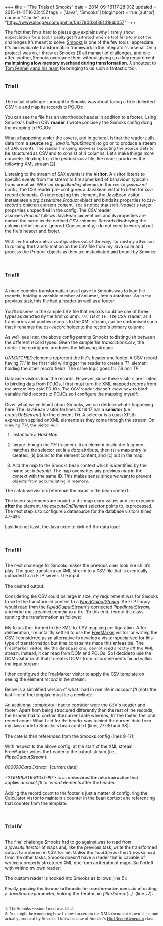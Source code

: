 +++
title = "The Trials of Smooks"
date = 2014-09-16T17:28:00Z
updated = 2015-11-11T16:23:45Z
tags = ["Java", "Smooks"]
blogimport = true 
[author]
	name = "Claude"
	uri = "https://www.blogger.com/profile/06379003436141860057"
+++

The fact that I'm a hard to please guy explains why I rarely show appreciation for a tool. I easily get frustrated when a tool fails to meet the challenges it's meant to solve. <a href="http://www.smooks.org/" target="_blank">Smooks</a> is one of the few tools I appreciate. It's an invaluable transformation framework in the integrator's arsenal. On a project I was on, I threw at Smooks [1] all manner of challenges, and one after another, Smooks overcame them without giving up a key requirement: <b>maintaining a low memory overhead during transformation</b>. A shoutout to <a href="http://www.smooks.org/mediawiki/index.php?title=Smooks_Team" target="_blank">Tom Fennelly and his team</a> for bringing to us such a fantastic tool.<br /><br /><h3><b>Trial I</b></h3><br />The initial challenge I brought to Smooks was about taking a tilde delimited CSV file and map its records to POJOs:<br /><br /><script src="https://gist.github.com/claudemamo/e80c8add45b776e0a0a5.js?file=products.csv"></script>You can see the file has an unorthodox header in addition to a footer. Using Smooks's built-in CSV <b>reader</b>, I wrote concisely the Smooks config doing the mapping to POJOs:<br /><br /><script src="https://gist.github.com/claudemamo/e80c8add45b776e0a0a5.js?file=csv-to-pojos.xml"></script>What's happening under the covers, and in general, is that the reader pulls data from a <b>source</b> (e.g., <i>java.io.InputStream</i>) to go on to produce a stream of SAX events. The reader I'm using above is expecting the source data to be structured as CSV and to consist of 4 columns. Let's make things more concrete. Reading from the <i>products.csv</i> file, the reader produces the following XML stream [2]:<br /><br /><script src="https://gist.github.com/claudemamo/e80c8add45b776e0a0a5.js?file=products-xml-stream.xml"></script>Listening to the stream of SAX events is the <b>visitor</b>. A visitor listens to specific events from the stream to fire some kind of behaviour, typically transformation. With the&nbsp;<i>singleBinding</i>&nbsp;element in the&nbsp;<i>csv-to-pojos.xml</i> config, the CSV reader pre-configures a JavaBean&nbsp;visitor to listen for&nbsp;<i>csv-record</i> elements. On intercepting this element, the JavaBean visitor instantiates a&nbsp;<i>org.ossandme.Product</i>&nbsp;object and binds its properties to <i>csv-record</i>'s children element content. You'll notice that I left&nbsp;<i>Product's&nbsp;</i>target properties unspecified in the config. The CSV reader assumes&nbsp;<i>Product</i>&nbsp;follows JavaBean conventions and its properties are named the same as the defined CSV columns. Records disobeying the column definition are ignored. Consequently, I do not need to worry about the file's header and footer.<br /><br />With the transformation configuration out of the way, I turned my attention to running the transformation on the CSV file from my Java code and process the <i>Product</i> objects as they are instantiated and bound by Smooks:<br /><br /><script src="https://gist.github.com/claudemamo/e80c8add45b776e0a0a5.js?file=CsvToPojosTransformer.java"></script> <br /><h3><b>Trial II</b></h3><br />A more complex transformation task I gave to Smooks was to load file records, holding a variable number of columns, into a database. As in the previous task, this file had a header as well as a footer:<br /><br /><script src="https://gist.github.com/claudemamo/e80c8add45b776e0a0a5.js?file=transactions.csv"></script>You'll observe in the sample CSV file that records could be one of three types as denoted by the first column: <i>TH</i>, <i>TB</i> or <i>TF</i>. The CSV reader, as it transforms and pushes records to the XML stream, can be customised such that it renames the&nbsp;<i>csv-record</i>&nbsp;holder to the record's primary column:<br /><br /><script src="https://gist.github.com/claudemamo/e80c8add45b776e0a0a5.js?file=transactions-to-db(1).xml"></script>As we'll see later, the above config permits Smooks to distinguish between the different record types. Given the sample file <i>transactions.csv</i>, the reader I've configured produces the following stream:<br /><br /><script src="https://gist.github.com/claudemamo/e80c8add45b776e0a0a5.js?file=transactions-xml-stream.xml"></script><i>UNMATCHED</i>&nbsp;elements represent the file's header and footer. A CSV record having <i>TH</i> in the first field will trigger the reader to create a <i>TH</i> element holding the other record fields. The same logic goes for&nbsp;<i>TB</i> and <i>TF</i>.<br /><br />Database visitors load the records. However, since these visitors are limited to binding data from POJOs, I first must turn the XML mapped records from the stream into said POJOs. The CSV reader doesn't know how to bind variable field records to POJOs so I configure the mapping myself:<br /><br /><script src="https://gist.github.com/claudemamo/e80c8add45b776e0a0a5.js?file=transactions-to-db(2).xml"></script>Given what we've learnt about Smooks, we can deduce what's happening here. The JavaBean visitor for lines 10 till 17 has a <b>selector</b> (i.e, <i>createOnElement</i>)&nbsp;for the element&nbsp;<i>TH</i>. A selector is&nbsp;a quasi XPath expression applied on XML elements as they come through the stream. On viewing&nbsp;<i>TH</i>, the visitor will:<br /><ol><li>Instantiate a <i>HashMap</i>.</li><br /><li>Iterate through the <i>TH</i> fragment. If an element inside the fragment matches the selector set in a <i>data</i> attribute, then (a) a map entry is created, (b) bound to the element content, and (c) put in the map.</li><br /><li>Add the map to the Smooks bean context which is identified by the name set in <i>beanID</i>. The map overwrites any previous map in the context with the same ID. This makes sense since we want to prevent objects from accumulating in memory.</li></ol>The database visitors reference the maps in the bean context:<br /><br /><script src="https://gist.github.com/claudemamo/e80c8add45b776e0a0a5.js?file=transactions-to-db(3).xml"></script>The insert statements are bound to the map entry values and are executed <b>after</b>&nbsp;the element, the <i>executeOnElement</i> selector points to, is processed. The next step is to configure a datasource for the database visitors (lines 47-49):<br /><br /><script src="https://gist.github.com/claudemamo/e80c8add45b776e0a0a5.js?file=transactions-to-db(4).xml"></script>Last but not least, the Java code to kick off the data load:<br /><br /><script src="https://gist.github.com/claudemamo/e80c8add45b776e0a0a5.js?file=CsvToDbTransformer.java"></script> <br /><h3> Trial III</h3><br />The next challenge for Smooks makes the previous ones look like child's play. The goal: transform an XML stream to a CSV file that is eventually uploaded to an FTP server. The input:<br /><br /><script src="https://gist.github.com/claudemamo/e80c8add45b776e0a0a5.js?file=accounts-stream.xml"></script>The desired output:<br /><br /><script src="https://gist.github.com/claudemamo/e80c8add45b776e0a0a5.js?file=accounts.csv"></script>Considering the CSV could be large in size, my requirement was for Smooks to write the transformed content to a <a href="http://docs.oracle.com/javase/8/docs/api/java/io/PipedOutputStream.html" target="_blank"><i>PipedOutputStream</i></a>. An FTP library would read from the <i>PipedOutputStream</i>'s connected <a href="http://docs.oracle.com/javase/8/docs/api/java/io/PipedInputStream.html" target="_blank"><i>PipedInputStream</i></a>, and write the streamed content to a file. To this end, I wrote the class running the transformation as follows:<br /><br /><script src="https://gist.github.com/claudemamo/e80c8add45b776e0a0a5.js?file=XmlToCsvTransformer(1).java"></script>My focus then turned to the XML-to-CSV mapping configuration. After deliberation, I reluctantly settled to use the&nbsp;<a href="http://freemarker.org/" target="_blank">FreeMarker</a> visitor for writing the CSV. I considered as an alternative to develop a visitor specialised for this type of transformation but time constraints made this unfeasible. The FreeMarker visitor, like the database one, cannot read directly off the XML stream. Instead, it can read from DOM and POJOs. So I decide to use the DOM visitor such that it creates DOMs from <i>record</i>&nbsp;elements found within the input stream:<br /><br /><script src="https://gist.github.com/claudemamo/e80c8add45b776e0a0a5.js?file=xml-to-csv(1).xml"></script>I then configured the FreeMarker visitor to apply the CSV template on seeing the element&nbsp;<i>record</i>&nbsp;in the stream:<br /><br /><script src="https://gist.github.com/claudemamo/e80c8add45b776e0a0a5.js?file=xml-to-csv(2).xml"></script>Below is a simplified version of what I had in real life in<i>&nbsp;account.ftl</i>&nbsp;(note the last line of the template must be a newline):<br /><br /><script src="https://gist.github.com/claudemamo/e80c8add45b776e0a0a5.js?file=account.ftl"></script>An additional complexity I had to consider were the CSV's header and footer. Apart from being structured differently than the rest of the records, the header had to contain the current date whereas, for the footer, the total record count. What I did for the header was to bind the current date from my Java code to Smooks's bean context (lines 27-30 and 38):<br /><br /><script src="https://gist.github.com/claudemamo/e80c8add45b776e0a0a5.js?file=XmlToCsvTransformer(2).java"></script>The date is then referenced from the Smooks config (lines 9-12):<br /><br /><script src="https://gist.github.com/claudemamo/e80c8add45b776e0a0a5.js?file=xml-to-csv(3).xml"></script>With respect to the above config, at the start of the XML stream, FreeMarker writes the header to the output stream (i.e., <i>PipedOutputStream</i>):<br /><br /><i>000000Card Extract &nbsp; </i>[current date]<br /><br /><i>&lt;?TEMPLATE-SPLIT-PI?&gt;</i>&nbsp;is an embedded Smooks instruction that applies&nbsp;<i>account.ftl</i>&nbsp;to <i>record</i> elements after the header.<br /><br />Adding the record count to the footer is just a matter of configuring the Calculator visitor to maintain a counter in the bean context and referencing that counter from the template:<br /><br /><script src="https://gist.github.com/claudemamo/e80c8add45b776e0a0a5.js?file=xml-to-csv(4).xml"></script> <br /><h3> Trial IV</h3><br />The final challenge Smooks had to go against was to read from a&nbsp;<i>java.util.Iterator</i>&nbsp;of maps and, like the previous task, write the transformed output to a stream in CSV format. Unlike the <i>InputStream</i>&nbsp;that Smooks read from the other tasks, Smooks doesn't have a reader that is capable of writing a properly structured XML doc from an iterator of maps. So I'm left with writing my own reader:<br /><br /><script src="https://gist.github.com/claudemamo/e80c8add45b776e0a0a5.js?file=MapIteratorSourceReader.java"></script>The custom reader is hooked into Smooks as follows (line 5):<br /><br /><script src="https://gist.github.com/claudemamo/e80c8add45b776e0a0a5.js?file=map-iterator-to-csv.xml"></script>Finally, passing the iterator to Smooks for transformation consists of setting a <i>JavaSource</i> parameter, holding the iterator, on <i>filterSource(...)</i> &nbsp;(line 27):<br /><br /><script src="https://gist.github.com/claudemamo/e80c8add45b776e0a0a5.js?file=MapIteratorToCsvTransformer.java"></script> <br /><div style="text-align: justify;"><span class="num" style="font-family: &quot;times&quot; , &quot;times new roman&quot; , serif;">1: The Smooks version I used was 1.5.2.</span></div><div style="text-align: justify;"><span class="num" style="font-family: &quot;times&quot; , &quot;times new roman&quot; , serif;">2: You might be wondering how I know for certain the XML document shown is the one actually produced by Smooks. I know because of Smooks's <a href="http://www.smooks.org/mediawiki/index.php?title=V1.5:Smooks_v1.5_User_Guide#Checking_the_Smooks_Execution_Process">HtmlReportGenerator</a> class.</span></div>
